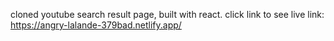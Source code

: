  cloned youtube search result page, built with react. click link to see live link: https://angry-lalande-379bad.netlify.app/
